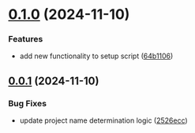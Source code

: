 # [0.1.0](https://github.com/iloveitaly/python-package-template/compare/v0.0.1...v0.1.0) (2024-11-10)


### Features

* add new functionality to setup script ([64b1106](https://github.com/iloveitaly/python-package-template/commit/64b11061b47ba90f9b41d64c6de2ed00725158d6))



## [0.0.1](https://github.com/iloveitaly/python-package-template/compare/2526ecc5d5fad349e852922e63747b7badc76c59...v0.0.1) (2024-11-10)


### Bug Fixes

* update project name determination logic ([2526ecc](https://github.com/iloveitaly/python-package-template/commit/2526ecc5d5fad349e852922e63747b7badc76c59))




